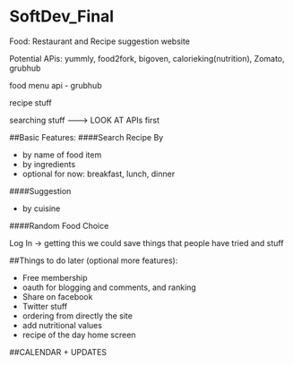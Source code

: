 SoftDev_Final
=============
Food: Restaurant and Recipe suggestion website

Potential APis: yummly, food2fork, bigoven, calorieking(nutrition), Zomato, grubhub


food menu api - grubhub

recipe stuff

searching stuff ---> LOOK AT APIs first


##Basic Features:
####Search Recipe By
 * by name of food item
 * by ingredients
 * optional for now: breakfast, lunch, dinner
 
####Suggestion 
 * by cuisine
 
####Random Food Choice 

Log In -> getting this we could save things that people have tried and stuff

##Things to do later (optional more features):
 * Free membership
 * oauth for blogging and comments, and ranking
 * Share on facebook
 * Twitter stuff
 * ordering from directly the site
 * add nutritional values
 * recipe of the day home screen

##CALENDAR + UPDATES






